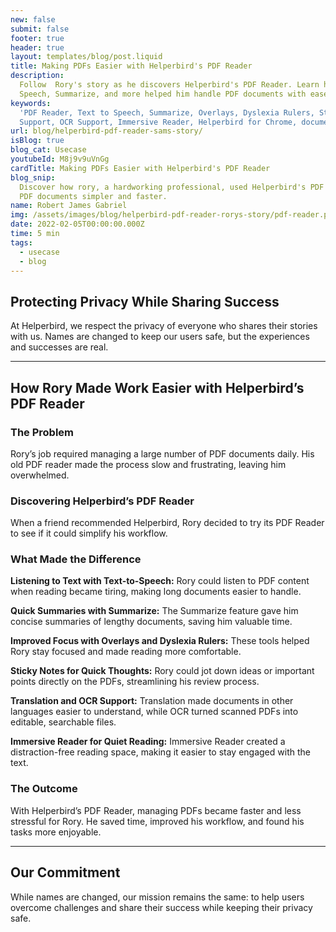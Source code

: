 ```yaml
---
new: false
submit: false
footer: true
header: true
layout: templates/blog/post.liquid
title: Making PDFs Easier with Helperbird's PDF Reader
description:
  Follow  Rory's story as he discovers Helperbird's PDF Reader. Learn how features like Text to
  Speech, Summarize, and more helped him handle PDF documents with ease.
keywords:
  'PDF Reader, Text to Speech, Summarize, Overlays, Dyslexia Rulers, Sticky Notes, Translation
  Support, OCR Support, Immersive Reader, Helperbird for Chrome, document accessibility'
url: blog/helperbird-pdf-reader-sams-story/
isBlog: true
blog_cat: Usecase
youtubeId: M8j9v9uVnGg
cardTitle: Making PDFs Easier with Helperbird's PDF Reader
blog_snip:
  Discover how rory, a hardworking professional, used Helperbird's PDF Reader to make dealing with
  PDF documents simpler and faster.
name: Robert James Gabriel
img: /assets/images/blog/helperbird-pdf-reader-rorys-story/pdf-reader.png
date: 2022-02-05T00:00:00.000Z
time: 5 min
tags:
  - usecase
  - blog
---
```


## Protecting Privacy While Sharing Success

At Helperbird, we respect the privacy of everyone who shares their stories with us. Names are changed to keep our users safe, but the experiences and successes are real.

---

## How Rory Made Work Easier with Helperbird’s PDF Reader

### The Problem

Rory’s job required managing a large number of PDF documents daily. His old PDF reader made the process slow and frustrating, leaving him overwhelmed.

### Discovering Helperbird’s PDF Reader

When a friend recommended Helperbird, Rory decided to try its PDF Reader to see if it could simplify his workflow.

### What Made the Difference


**Listening to Text with Text-to-Speech:** Rory could listen to PDF content when reading became tiring, making long documents easier to handle.  

**Quick Summaries with Summarize:** The Summarize feature gave him concise summaries of lengthy documents, saving him valuable time.  

**Improved Focus with Overlays and Dyslexia Rulers:** These tools helped Rory stay focused and made reading more comfortable.  

**Sticky Notes for Quick Thoughts:** Rory could jot down ideas or important points directly on the PDFs, streamlining his review process.  

**Translation and OCR Support:** Translation made documents in other languages easier to understand, while OCR turned scanned PDFs into editable, searchable files.  

**Immersive Reader for Quiet Reading:** Immersive Reader created a distraction-free reading space, making it easier to stay engaged with the text.

### The Outcome

With Helperbird’s PDF Reader, managing PDFs became faster and less stressful for Rory. He saved time, improved his workflow, and found his tasks more enjoyable.

---

## Our Commitment

While names are changed, our mission remains the same: to help users overcome challenges and share their success while keeping their privacy safe.
